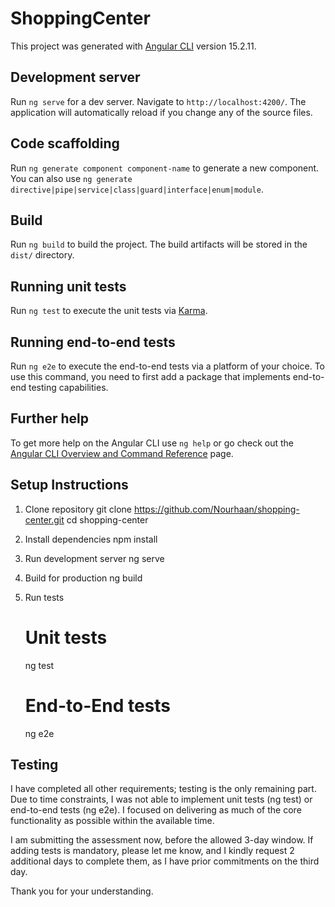 # ShoppingCenter

This project was generated with [Angular CLI](https://github.com/angular/angular-cli) version 15.2.11.

## Development server

Run `ng serve` for a dev server. Navigate to `http://localhost:4200/`. The application will automatically reload if you change any of the source files.

## Code scaffolding

Run `ng generate component component-name` to generate a new component. You can also use `ng generate directive|pipe|service|class|guard|interface|enum|module`.

## Build

Run `ng build` to build the project. The build artifacts will be stored in the `dist/` directory.

## Running unit tests

Run `ng test` to execute the unit tests via [Karma](https://karma-runner.github.io).

## Running end-to-end tests

Run `ng e2e` to execute the end-to-end tests via a platform of your choice. To use this command, you need to first add a package that implements end-to-end testing capabilities.

## Further help

To get more help on the Angular CLI use `ng help` or go check out the [Angular CLI Overview and Command Reference](https://angular.io/cli) page.

## Setup Instructions
1. Clone repository
   git clone https://github.com/Nourhaan/shopping-center.git
   cd shopping-center

2. Install dependencies
   npm install

3. Run development server
   ng serve

4. Build for production
   ng build

5. Run tests
   # Unit tests
   ng test

   # End-to-End tests
   ng e2e


## Testing

I have completed all other requirements; testing is the only remaining part.
Due to time constraints, I was not able to implement unit tests (ng test) or end-to-end tests (ng e2e). I focused on delivering as much of the core functionality as possible within the available time.

I am submitting the assessment now, before the allowed 3-day window.
If adding tests is mandatory, please let me know, and I kindly request 2 additional days to complete them, as I have prior commitments on the third day.

Thank you for your understanding.

